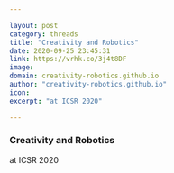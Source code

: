 ```yaml
---

layout: post
category: threads
title: "Creativity and Robotics"
date: 2020-09-25 23:45:31
link: https://vrhk.co/3j4t8DF
image: 
domain: creativity-robotics.github.io
author: "creativity-robotics.github.io"
icon: 
excerpt: "at ICSR 2020"

---
```


### Creativity and Robotics

at ICSR 2020